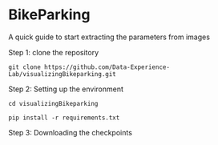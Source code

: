 # BikeParking

A quick guide to start extracting the parameters from images

Step 1: clone the repository
```
git clone https://github.com/Data-Experience-Lab/visualizingBikeparking.git
```
Step 2: Setting up the environment
```
cd visualizingBikeparking
```
```
pip install -r requirements.txt
```
Step 3: Downloading the checkpoints



